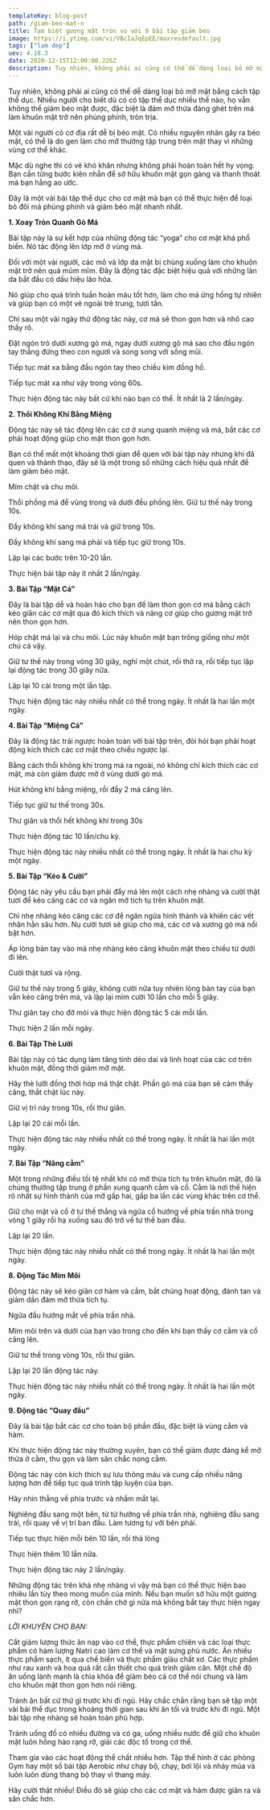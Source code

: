 ```yaml
---
templateKey: blog-post
path: /giam-beo-mat-n
title: Tạm biệt gương mặt tròn vo với 9 bài tập giảm béo
image: https://i.ytimg.com/vi/VBcIaJqEpEE/maxresdefault.jpg
tags: ["lam dep"]
uev: 4.18.3
date: 2020-12-15T12:00:00.226Z
description: Tuy nhiên, không phải ai cũng có thể dễ dàng loại bỏ mỡ mặt bằng cách tập thể dục.
---
```


Tuy nhiên, không phải ai cũng có thể dễ dàng loại bỏ mỡ mặt bằng cách tập thể dục. Nhiều người cho biết dù có có tập thể dục nhiều thế nào, họ vẫn không thể giảm béo mặt được, đặc biệt là đám mỡ thừa đáng ghét trên má làm khuôn mặt trở nên phúng phính, tròn trịa.

Một vài người có cơ địa rất dễ bị béo mặt. Có nhiều nguyên nhân gây ra béo mặt, có thể là do gen làm cho mỡ thường tập trung trên mặt thay vì những vùng cơ thể khác.

Mặc dù nghe thì có vẻ khó khăn nhưng không phải hoàn toàn hết hy vọng. Bạn cần từng bước kiên nhẫn để sở hữu khuôn mặt gọn gàng và thanh thoát mà bạn hằng ao ước.

Đây là một vài bài tập thể dục cho cơ mặt mà bạn có thể thực hiện để loại bỏ đôi má phúng phính và giảm béo mặt nhanh nhất.

**1. Xoay Tròn Quanh Gò Má**

Bài tập này là sự kết hợp của những động tác “yoga” cho cơ mặt khá phổ biến. Nó tác động lên lớp mỡ ở vùng má.

Đối với một vài người, các mô và lớp da mặt bị chùng xuống làm cho khuôn mặt trở nên quá mũm mĩm. Đây là động tác đặc biệt hiệu quả với những làn da bắt đầu có dấu hiệu lão hóa. 

Nó giúp cho quá trình tuần hoàn máu tốt hơn, làm cho má ửng hồng tự nhiên và giúp bạn có một vẻ ngoài trẻ trung, tươi tắn.

Chỉ sau một vài ngày thử động tác này, cơ má sẽ thon gọn hơn và nhô cao thấy rõ.

Đặt ngón trỏ dưới xương gò má, ngay dưới xương gò má sao cho đầu ngón tay thẳng đứng theo con ngươi và song song với sống mũi.

Tiếp tục mát xa bằng đầu ngón tay theo chiều kim đồng hồ.

Tiếp tục mát xa như vậy trong vòng 60s.

Thực hiện động tác này bất cứ khi nào bạn có thể. Ít nhất là 2 lần/ngày.
 
**2. Thổi Không Khí Bằng Miệng**

Động tác này sẽ tác động lên các cơ ở xung quanh miệng và má, bắt các cơ phải hoạt động giúp cho mặt thon gọn hơn. 

Bạn có thể mất một khoảng thời gian để quen với bài tập này nhưng khi đã quen và thành thạo, đây sẽ là một trong số những cách hiệu quả nhất để làm giảm béo mặt.

Mím chặt và chu môi.

Thổi phồng má để vùng trong và dưới đều phồng lên. Giữ tư thế này trong 10s.

Đẩy không khí sang má trái và giữ trong 10s.

Đẩy không khí sang má phải và tiếp tục giữ trong 10s.

Lặp lại các bước trên 10-20 lần.

Thực hiện bài tập này ít nhất 2 lần/ngày.
 
**3. Bài Tập “Mặt Cá”**

Đây là bài tập dễ và hoàn hảo cho bạn để làm thon gọn cơ má bằng cách kéo giãn các cơ mặt qua đó kích thích và nâng cơ giúp cho gương mặt trở nên thon gọn hơn.

Hóp chặt má lại và chu môi. Lúc này khuôn mặt bạn trông giống như một chú cá vậy.

Giữ tư thế này trong vòng 30 giây, nghỉ một chút, rồi thở ra, rồi tiếp tục lặp lại động tác trong 30 giây nữa.

Lặp lại 10 cái trong một lần tập.

Thực hiện động tác này nhiều nhất có thể trong ngày. Ít nhất là hai lần một ngày.
 
**4. Bài Tập “Miệng Cá”**

Đây là động tác trái ngược hoàn toàn với bài tập trên, đòi hỏi bạn phải hoạt động kích thích các cơ mặt theo chiều ngược lại.

Bằng cách thổi không khí trong má ra ngoài, nó không chỉ kích thích các cơ mặt, mà còn giảm được mỡ ở vùng dưới gò má.

Hút không khí bằng miệng, rồi đẩy 2 má căng lên.

Tiếp tục giữ tư thế trong 30s.

Thư giãn và thổi hết không khí trong 30s

Thực hiện động tác 10 lần/chu kỳ.

Thực hiện động tác này nhiều nhất có thể trong ngày. Ít nhất là hai chu kỳ một ngày.
 
**5. Bài Tập “Kéo & Cười”**

Động tác này yêu cầu bạn phải đẩy má lên một cách nhẹ nhàng và cười thật tươi để kéo căng các cơ và ngăn mỡ tích tụ trên khuôn mặt.

Chỉ nhẹ nhàng kéo căng các cơ để ngăn ngừa hình thành và khiến các vết nhăn hằn sâu hơn. Nụ cười tươi sẽ giúp cho má, các cơ và xương gò má nổi bật hơn.

Áp lòng bàn tay vào má nhẹ nhàng kéo căng khuôn mặt theo chiều từ dưới đi lên.

Cười thật tươi và rộng.

Giữ tư thế này trong 5 giây, không cười nữa tuy nhiên lòng bàn tay của bạn vẫn kéo căng trên má, và lặp lại mỉm cười 10 lần cho mỗi 5 giây.

Thư giãn tay cho đỡ mỏi và thực hiện động tác 5 cái mỗi lần.

Thực hiện 2 lần mỗi ngày.

**6. Bài Tập Thè Lưỡi**

Bài tập này có tác dụng làm tăng tính dẻo dai và linh hoạt của các cơ trên khuôn mặt, đồng thời giảm mỡ mặt.

Hãy thè lưỡi đồng thời hóp má thật chặt. Phần gò má của bạn sẽ cảm thấy căng, thắt chặt lúc này.

Giữ vị trí này trong 10s, rồi thư giãn.

Lặp lại 20 cái mỗi lần.

Thực hiện động tác này nhiều nhất có thể trong ngày. Ít nhất là hai lần một ngày.
 
**7. Bài Tập “Nâng cằm”**

Một trong những điều tồi tệ nhất khi có mỡ thừa tích tụ trên khuôn mặt, đó là chúng thường tập trung ở phần xung quanh cằm và cổ. Cằm là nơi thể hiện rõ nhất sự hình thành của mỡ gấp hai, gấp ba lần các vùng khác trên cơ thể.

Giữ cho mặt và cổ ở tư thế thẳng và ngửa cổ hướng về phía trần nhà trong vòng 1 giây rồi hạ xuống sau đó trở về tư thế ban đầu.

Lặp lại 20 lần.

Thực hiện động tác này nhiều nhất có thể trong ngày. Ít nhất là hai lần một ngày.
 
**8. Động Tác Mím Môi**

Động tác này sẽ kéo giãn cơ hàm và cằm, bắt chúng hoạt động, đánh tan và giảm dần đám mỡ thừa tích tụ.

Ngửa đầu hướng mắt về phía trần nhà.

Mím môi trên và dưới của bạn vào trong cho đến khi bạn thấy cơ cằm và cổ căng lên.

Giữ tư thế trong vòng 10s, rồi thư giãn.

Lặp lại 20 lần động tác này.

Thực hiện động tác này nhiều nhất có thể trong ngày. Ít nhất là hai lần một ngày.
 
**9. Động tác “Quay đầu”**

Đây là bài tập bắt các cơ cho toàn bộ phần đầu, đặc biệt là vùng cằm và hàm.

Khi thực hiện động tác này thường xuyên, bạn có thể giảm được đáng kể mỡ thừa ở cằm, thu gọn và làm săn chắc nọng cằm.

Động tác này còn kích thích sự lưu thông máu và cung cấp nhiều năng lượng hơn để tiếp tục quá trình tập luyện của bạn.

Hãy nhìn thẳng về phía trước và nhắm mắt lại.

Nghiêng đầu sang một bên, từ từ hướng về phía trần nhà, nghiêng đầu sang trái, rồi quay về vị trí ban đầu. Làm tương tự với bên phải.

Tiếp tục thực hiện mỗi bên 10 lần, rồi thả lỏng

Thực hiện thêm 10 lần nữa.

Thực hiện động tác này 2 lần/ngày.

Những động tác trên khá nhẹ nhàng vì vậy mà bạn có thể thực hiện bao nhiêu lần tùy theo mong muốn của mình. Nếu bạn muốn sở hữu một gương mặt thon gọn rạng rỡ, còn chần chờ gì nữa mà không bắt tay thực hiện ngay nhỉ?

*LỜI KHUYÊN CHO BẠN:*

Cắt giảm lượng thức ăn nạp vào cơ thể, thực phẩm chiên và các loại thực phẩm có hàm lượng Natri cao làm cơ thể và mặt sưng phù nước. Ăn nhiều thực phẩm sạch, ít qua chế biến và thực phẩm giàu chất xơ. Các thực phẩm như rau xanh và hoa quả rất cần thiết cho quá trình giảm cân. Một chế độ ăn uống lành mạnh là chìa khóa để giảm béo cả cơ thể nói chung và làm cho khuôn mặt thon gọn hơn nói riêng.

Tránh ăn bất cứ thứ gì trước khi đi ngủ. Hãy chắc chắn rằng bạn sẽ tập một vài bài thể dục trong khoảng thời gian sau khi ăn tối và trước khi đi ngủ. Một bài tập nhẹ nhàng sẽ hoàn toàn phù hợp.

Tránh uống đồ có nhiều đường và có ga, uống nhiều nước để giữ cho khuôn mặt luôn hồng hào rạng rỡ, giải các độc tố trong cơ thể.

Tham gia vào các hoạt động thể chất nhiều hơn. Tập thể hình ở các phòng Gym hay một số bài tập Aerobic như chạy bộ, chạy, bơi lội và nhảy múa và luôn luôn dùng thang bộ thay vì thang máy.

Hãy cười thật nhiều! Điều đó sẽ giúp cho các cơ mặt và hàm được giãn ra và săn chắc hơn.